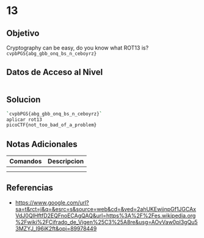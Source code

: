# 13
## Objetivo
Cryptography can be easy, do you know what ROT13 is? `cvpbPGS{abg_gbb_onq_bs_n_ceboyrz}`
## Datos de Acceso al Nivel
```
```
## Solucion
```Bash
`cvpbPGS{abg_gbb_onq_bs_n_ceboyrz}`
aplicar rot13
picoCTF{not_too_bad_of_a_problem}

```
## Notas Adicionales
|**Comandos**|**Descripcion**|
|--------|-------------|
|||
|||
## Referencias
* https://www.google.com/url?sa=t&rct=j&q=&esrc=s&source=web&cd=&ved=2ahUKEwjjnpGf1JGCAxVdJ0QIHftfD2EQFnoECAgQAQ&url=https%3A%2F%2Fes.wikipedia.org%2Fwiki%2FCifrado_de_Vigen%25C3%25A8re&usg=AOvVaw0pl3gQu53MZYJ_I96iK2ft&opi=89978449
